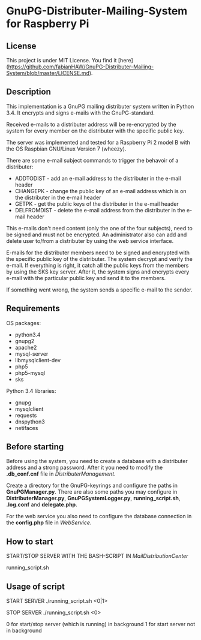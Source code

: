 # GnuPG-Distributer-Mailing-System for Raspberry Pi

## License
This project is under MIT License. You find it [here] (https://github.com/fabianHAW/GnuPG-Distributer-Mailing-System/blob/master/LICENSE.md).

## Description
This implementation is a GnuPG mailing distributer system written in Python 3.4. It encrypts and signs e-mails with the GnuPG-standard. 

Received e-mails to a distributer address will be re-encrypted by the system for every member on the distributer with the specific public key.

The server was implemented and tested for a Raspberry Pi 2 model B with the OS Raspbian GNU/Linux Version 7 (wheezy). 

There are some e-mail subject commands to trigger the behavoir of a distributer:
- ADDTODIST - add an e-mail address to the distributer in the e-mail header
- CHANGEPK - change the public key of an e-mail address which is on the distributer in the e-mail header
- GETPK - get the public keys of the distributer in the e-mail header
- DELFROMDIST - delete the e-mail address from the distributer in the e-mail header

This e-mails don't need content (only the one of the four subjects), need to be signed and must not be encrypted. 
An administrator also can add and delete user to/from a distributer by using the web service interface. 

E-mails for the distributer members need to be signed and encrypted with the specific public key of the distributer. The system decrypt and verify the e-mail. If everything is right, it catch all the public keys from the members by using the SKS key server. After it, the system signs and encrypts every e-mail with the particular public key and send it to the members.

If something went wrong, the system sends a specific e-mail to the sender.

## Requirements
OS packages:
- python3.4
- gnupg2
- apache2
- mysql-server
- libmysqlclient-dev
- php5
- php5-mysql 
- sks

Python 3.4 libraries:
- gnupg
- mysqlclient
- requests
- dnspython3
- netifaces

## Before starting
Before using the system, you need to create a database with a distributer address and a strong password. After it you need to modify the **.db_conf.cnf** file in *DistributerManagement*.

Create a directory for the GnuPG-keyrings and configure the paths in **GnuPGManager.py**. There are also some paths you may configure in **DistributerManager.py**, **GnuPGSystemLogger.py**, **running_script.sh**, **.log.conf** and **delegate.php**.

For the web service you also need to configure the database connection in the **config.php** file in *WebService*. 

## How to start

START/STOP SERVER WITH THE BASH-SCRIPT IN *MailDistributionCenter*

running_script.sh

## Usage of script

START SERVER
./running_script.sh <start> <0|1>

STOP SERVER
./running_script.sh <stop> <0>

0 for start/stop server (which is running) in background
1 for start server not in background
